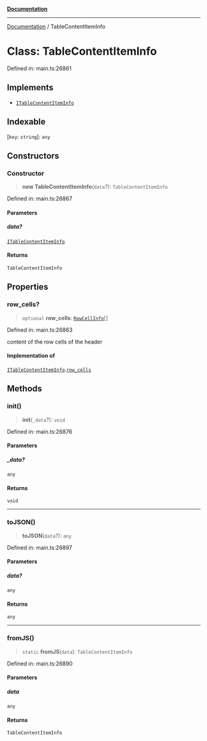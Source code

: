 [**Documentation**](../README.md)

***

[Documentation](../README.md) / TableContentItemInfo

# Class: TableContentItemInfo

Defined in: main.ts:26861

## Implements

- [`ITableContentItemInfo`](../interfaces/ITableContentItemInfo.md)

## Indexable

\[`key`: `string`\]: `any`

## Constructors

### Constructor

> **new TableContentItemInfo**(`data`?): `TableContentItemInfo`

Defined in: main.ts:26867

#### Parameters

##### data?

[`ITableContentItemInfo`](../interfaces/ITableContentItemInfo.md)

#### Returns

`TableContentItemInfo`

## Properties

### row\_cells?

> `optional` **row\_cells**: [`RowCellInfo`](RowCellInfo.md)[]

Defined in: main.ts:26863

content of the row cells of the header

#### Implementation of

[`ITableContentItemInfo`](../interfaces/ITableContentItemInfo.md).[`row_cells`](../interfaces/ITableContentItemInfo.md#row_cells)

## Methods

### init()

> **init**(`_data`?): `void`

Defined in: main.ts:26876

#### Parameters

##### \_data?

`any`

#### Returns

`void`

***

### toJSON()

> **toJSON**(`data`?): `any`

Defined in: main.ts:26897

#### Parameters

##### data?

`any`

#### Returns

`any`

***

### fromJS()

> `static` **fromJS**(`data`): `TableContentItemInfo`

Defined in: main.ts:26890

#### Parameters

##### data

`any`

#### Returns

`TableContentItemInfo`
